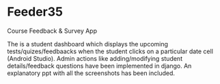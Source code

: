 # Feeder35
Course Feedback &amp; Survey App

The is a student dashboard which displays the upcoming tests/quizes/feedbaacks when the student clicks on a particular date cell (Android Studio).
Admin actions like adding/modifying student details/feedback questions have been implemented in django. 
An explanatory ppt with all the screenshots has been included.
